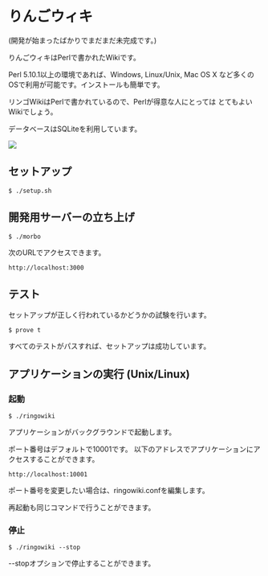 # りんごウィキ

(開発が始まったばかりでまだまだ未完成です。)

りんごウィキはPerlで書かれたWikiです。

Perl 5.10.1以上の環境であれば、Windows, Linux/Unix, Mac OS X
など多くのOSで利用が可能です。インストールも簡単です。

リンゴWikiはPerlで書かれているので、Perlが得意な人にとっては
とてもよいWikiでしょう。

データベースはSQLiteを利用しています。

<img src="https://f.cloud.github.com/assets/1780223/1058346/41884da2-1187-11e3-96db-8f43c5661d11.png">

## セットアップ

    $ ./setup.sh

## 開発用サーバーの立ち上げ

    $ ./morbo
  
次のURLでアクセスできます。

    http://localhost:3000

## テスト

セットアップが正しく行われているかどうかの試験を行います。

    $ prove t

すべてのテストがパスすれば、セットアップは成功しています。

## アプリケーションの実行 (Unix/Linux)

### 起動

    $ ./ringowiki

アプリケーションがバックグラウンドで起動します。

ポート番号はデフォルトで10001です。
以下のアドレスでアプリケーションにアクセスすることができます。

    http://localhost:10001

ポート番号を変更したい場合は、ringowiki.confを編集します。

再起動も同じコマンドで行うことができます。

### 停止

    $ ./ringowiki --stop

--stopオプションで停止することができます。
